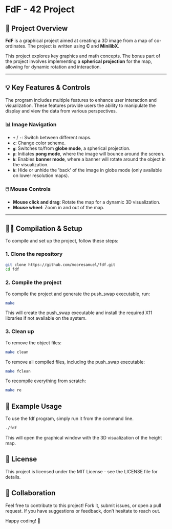 # FdF - 42 Project

## 🚀 Project Overview

**FdF** is a graphical project aimed at creating a 3D image from a map of co-ordinates. The project is written using **C** and **MinilibX**.

This project explores key graphics and math concepts. The bonus part of the project involves implementing a **spherical projection** for the map, allowing for dynamic rotation and interaction.

---

## 💡 Key Features & Controls

The program includes multiple features to enhance user interaction and visualization. These features provide users the ability to manipulate the display and view the data from various perspectives.

### 📊 Image Navigation
- **`+`** / **`-`**: Switch between different maps. 
- **`c`**: Change color scheme.
- **`g`**: Switches to/from **globe mode**, a spherical projection.
- **`p`**: Initiates **pong mode**, where the image will bounce around the screen.
- **`b`**: Enables **banner mode**, where a banner will rotate around the object in the visualization.
- **`h`**: Hide or unhide the 'back' of the image in globe mode (only available on lower resolution maps).

### 🖱️ Mouse Controls
- **Mouse click and drag**: Rotate the map for a dynamic 3D visualization.
- **Mouse wheel**: Zoom in and out of the map.

---

## 🧑‍🔧 Compilation & Setup

To compile and set up the project, follow these steps:

### 1. Clone the repository

```bash
git clone https://github.com/mooresamuel/fdf.git
cd fdf
```


### 2. Compile the project
To compile the project and generate the push_swap executable, run:
```bash
make
```
This will create the push_swap executable and install the required X11 libraries if not available on the system.

### 3. Clean up
To remove the object files:
```bash
make clean
```

To remove all compiled files, including the push_swap executable:
```bash
make fclean
```

To recompile everything from scratch:
```bash
make re
```

## 🧪 Example Usage
To use the fdf program, simply run it from the command line.

```bash
./fdf
```
This will open the graphical window with the 3D visualization of the height map.

## 📄 License
This project is licensed under the MIT License - see the LICENSE file for details.

## 🤝 Collaboration
Feel free to contribute to this project! Fork it, submit issues, or open a pull request. If you have suggestions or feedback, don’t hesitate to reach out.

Happy coding! 🚀

